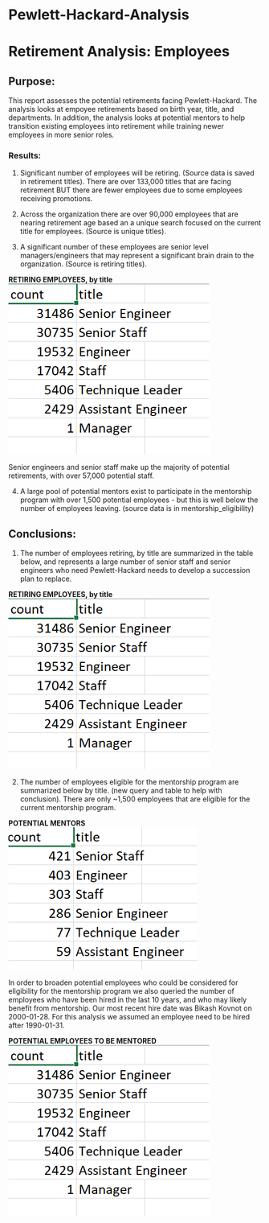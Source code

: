 # Pewlett-Hackard-Analysis
# Retirement Analysis: Employees
## Purpose: 
This report assesses the potential retirements facing Pewlett-Hackard. The analysis looks at empoyee retirements based on birth year, title, and departments. 
In addition, the analysis looks at potential mentors to help transition existing employees into retirement while training newer employees in more senior roles. 

### Results:
1) Significant number of employees will be retiring. (Source data is saved in retirement titles).
There are over 133,000 titles that are facing retirement BUT there are fewer employees due to some employees receiving promotions.

2) Across the organization there are over 90,000 employees that are nearing retirement age based an a unique search focused on the current title for employees. (Source is unique titles).

3) A significant number of these employees are senior level managers/engineers that may represent a significant brain drain to the organization. (Source is retiring titles).

**RETIRING EMPLOYEES, by title** 
![Retiring Employees, by title](https://github.com/Tavender22/Pewlett-Hackard-Analysis/blob/master/Queries/Candidate%20Count.png)

Senior engineers and senior staff make up the majority of potential retirements, with over 57,000 potential staff.

4) A large pool of potential mentors exist to participate in the mentorship program with over 1,500 potential employees - but this is well below the number of employees leaving. (source data is in mentorship_eligibility)

## Conclusions:
1) The number of employees retiring, by title are summarized in the table below, and represents a large number of senior staff and senior engineers who need Pewlett-Hackard needs to develop a succession plan to replace.

**RETIRING EMPLOYEES, by title**
![Retiring Employees, by title](https://github.com/Tavender22/Pewlett-Hackard-Analysis/blob/master/Queries/Candidate%20Count.png)

2) The number of employees eligible for the mentorship program are summarized below by title. (new query and table to help with conclusion). There are only ~1,500 employees that are eligible for the current mentorship program. 

**POTENTIAL MENTORS**
![Eligible Mentors](https://github.com/Tavender22/Pewlett-Hackard-Analysis/blob/master/Queries/Mentors.png)

In order to broaden potential employees who could be considered for eligibility for the mentorship program we also queried the number of employees who have been hired in the last 10 years, and who may likely benefit from mentorship. Our most recent hire date was Bikash Kovnot on 2000-01-28. For this analysis we assumed an employee need to be hired after 1990-01-31. 

**POTENTIAL EMPLOYEES TO BE MENTORED**
![Potential Employees to be mentored](https://github.com/Tavender22/Pewlett-Hackard-Analysis/blob/master/Queries/Candidate%20Count.png)
